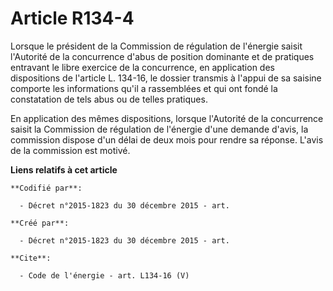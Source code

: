 # Article R134-4

Lorsque le président de la Commission de régulation de l'énergie saisit l'Autorité de la concurrence d'abus de position
dominante et de pratiques entravant le libre exercice de la concurrence, en application des dispositions de l'article L.
134-16, le dossier transmis à l'appui de sa saisine comporte les informations qu'il a rassemblées et qui ont fondé la
constatation de tels abus ou de telles pratiques.

En application des mêmes dispositions, lorsque l'Autorité de la concurrence saisit la Commission de régulation de l'énergie
d'une demande d'avis, la commission dispose d'un délai de deux mois pour rendre sa réponse. L'avis de la commission est
motivé.

**Liens relatifs à cet article**

	**Codifié par**:

	  - Décret n°2015-1823 du 30 décembre 2015 - art.

	**Créé par**:

	  - Décret n°2015-1823 du 30 décembre 2015 - art.

	**Cite**:

	  - Code de l'énergie - art. L134-16 (V)
